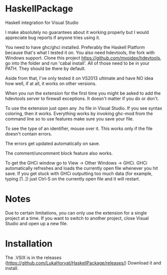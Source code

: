 HaskellPackage
==============

Haskell integration for Visual Studio

I make absolutely no guarantees about it working properly but I would appreciate bug reports if anyone tries using it.

You need to have ghc/ghci installed. Preferably the Haskell Platform because that's what I tested it on.
You also need hdevtools, the fork with Windows support.
Clone this project https://github.com/mvoidex/hdevtools, go into the folder and run 'cabal install'. 
All of those need to be in your PATH. They should be there by default.

Aside from that, I've only tested it on VS2013 ultimate and have NO idea how well, if at all, it works on other versions.

When you run the extension for the first time you might be asked to add the hdevtools server to firewall exceptions. It doesn't matter if you do or don't.

To use the extension just open any .hs file in Visual Studio. If you see syntax coloring, then it works.
Everything works by invoking ghc-mod from the command line so to use features make sure you save your file.

To see the type of an identifier, mouse over it. This works only if the file doesn't contain errors.

The errors get updated automatically on save.

The comment/uncomment block feature also works.

To get the GHCi window go to View -> Other Windows -> GHCi.
GHCi automatically refreshes and loads the currently open file whenever you hit save. If you get stuck with GHCi outputting too much data (for example, typing [1..]) just Ctrl-S on the currently open file and it will restart.

Notes
=====

Due to certain limitations, you can only use the extension for a single project at a time. If you want to switch to another project, close Visual Studio and open up a new file.

Installation
============

The .VSIX is in the releases (https://github.com/LukaHorvat/HaskellPackage/releases/)
Download it and install.
